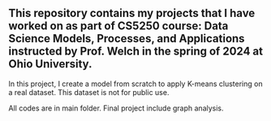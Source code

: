 ## This repository contains my projects that I have worked on as part of CS5250 course: Data Science Models, Processes, and Applications instructed by Prof. Welch in the spring of 2024 at Ohio University.

In this project, I create a model from scratch to apply K-means clustering on a real dataset. This dataset is not for public use. 

All codes are in main folder. Final project include graph analysis. 


